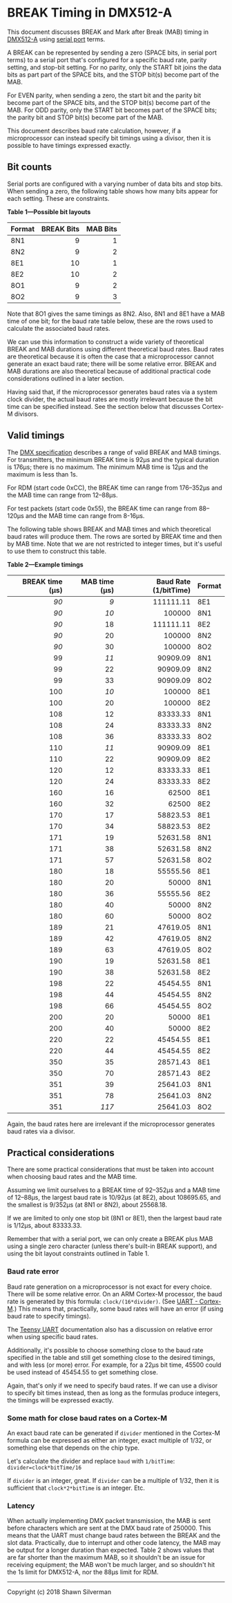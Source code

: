 # BREAK Timing in DMX512-A

This document discusses BREAK and Mark after Break (MAB) timing in
[DMX512-A](http://tsp.esta.org/tsp/documents/docs/ANSI-ESTA_E1-11_2008R2018.pdf)
using [serial port](https://en.wikipedia.org/wiki/Serial_port) terms.

A BREAK can be represented by sending a zero (SPACE bits, in serial port terms)
to a serial port that's configured for a specific baud rate, parity setting, and
stop-bit setting. For no parity, only the START bit joins the data bits as part
part of the SPACE bits, and the STOP bit(s) become part of the MAB.

For EVEN parity, when sending a zero, the start bit and the parity bit become
part of the SPACE bits, and the STOP bit(s) become part of the MAB. For ODD
parity, only the START bit becomes part of the SPACE bits; the parity bit and
STOP bit(s) become part of the MAB.

This document describes baud rate calculation, however, if a microprocessor can
instead specify bit timings using a divisor, then it is possible to have timings
expressed exactly.

## Bit counts

Serial ports are configured with a varying number of data bits and stop bits.
When sending a zero, the following table shows how many bits appear for each
setting. These are constraints.

**Table 1—Possible bit layouts**

| Format | BREAK Bits | MAB Bits |
| :----- | ---------: | -------: |
| 8N1    |          9 |        1 |
| 8N2    |          9 |        2 |
| 8E1    |         10 |        1 |
| 8E2    |         10 |        2 |
| 8O1    |          9 |        2 |
| 8O2    |          9 |        3 |

Note that 8O1 gives the same timings as 8N2. Also, 8N1 and 8E1 have a MAB time
of one bit; for the baud rate table below, these are the rows used to calculate
the associated baud rates.

We can use this information to construct a wide variety of theoretical BREAK and
MAB durations using different theoretical baud rates. Baud rates are theoretical
because it is often the case that a microprocessor cannot generate an exact baud
rate; there will be some relative error. BREAK and MAB durations are also
theoretical because of additional practical code considerations outlined in a
later section.

Having said that, if the microprocessor generates baud rates via a system clock
divider, the actual baud rates are mostly irrelevant because the bit time can be
specified instead. See the section below that discusses Cortex-M divisors.

## Valid timings

The
[DMX specification](http://tsp.esta.org/tsp/documents/docs/ANSI-ESTA_E1-11_2008R2018.pdf)
describes a range of valid BREAK and MAB timings. For transmitters, the minimum
BREAK time is 92µs and the typical duration is 176µs; there is no maximum. The
minimum MAB time is 12µs and the maximum is less than 1s.

For RDM (start code 0xCC), the BREAK time can range from 176–352µs and the MAB
time can range from 12–88µs.

For test packets (start code 0x55), the BREAK time can range from 88–120µs and
the MAB time can range from 8-16µs.

The following table shows BREAK and MAB times and which theoretical baud rates
will produce them. The rows are sorted by BREAK time and then by MAB time. Note
that we are not restricted to integer times, but it's useful to use them to
construct this table.

**Table 2—Example timings**

| BREAK time (µs) | MAB time (µs) | Baud Rate (1/bitTime) | Format |
| --------------: | ------------: | --------------------: | :----- |
|            _90_ |           _9_ |             111111.11 | 8E1    |
|            _90_ |          _10_ |                100000 | 8N1    |
|            _90_ |            18 |             111111.11 | 8E2    |
|            _90_ |            20 |                100000 | 8N2    |
|            _90_ |            30 |                100000 | 8O2    |
|              99 |          _11_ |              90909.09 | 8N1    |
|              99 |            22 |              90909.09 | 8N2    |
|              99 |            33 |              90909.09 | 8O2    |
|             100 |          _10_ |                100000 | 8E1    |
|             100 |            20 |                100000 | 8E2    |
|             108 |            12 |              83333.33 | 8N1    |
|             108 |            24 |              83333.33 | 8N2    |
|             108 |            36 |              83333.33 | 8O2    |
|             110 |          _11_ |              90909.09 | 8E1    |
|             110 |            22 |              90909.09 | 8E2    |
|             120 |            12 |              83333.33 | 8E1    |
|             120 |            24 |              83333.33 | 8E2    |
|             160 |            16 |                 62500 | 8E1    |
|             160 |            32 |                 62500 | 8E2    |
|             170 |            17 |              58823.53 | 8E1    |
|             170 |            34 |              58823.53 | 8E2    |
|             171 |            19 |              52631.58 | 8N1    |
|             171 |            38 |              52631.58 | 8N2    |
|             171 |            57 |              52631.58 | 8O2    |
|             180 |            18 |              55555.56 | 8E1    |
|             180 |            20 |                 50000 | 8N1    |
|             180 |            36 |              55555.56 | 8E2    |
|             180 |            40 |                 50000 | 8N2    |
|             180 |            60 |                 50000 | 8O2    |
|             189 |            21 |              47619.05 | 8N1    |
|             189 |            42 |              47619.05 | 8N2    |
|             189 |            63 |              47619.05 | 8O2    |
|             190 |            19 |              52631.58 | 8E1    |
|             190 |            38 |              52631.58 | 8E2    |
|             198 |            22 |              45454.55 | 8N1    |
|             198 |            44 |              45454.55 | 8N2    |
|             198 |            66 |              45454.55 | 8O2    |
|             200 |            20 |                 50000 | 8E1    |
|             200 |            40 |                 50000 | 8E2    |
|             220 |            22 |              45454.55 | 8E1    |
|             220 |            44 |              45454.55 | 8E2    |
|             350 |            35 |              28571.43 | 8E1    |
|             350 |            70 |              28571.43 | 8E2    |
|             351 |            39 |              25641.03 | 8N1    |
|             351 |            78 |              25641.03 | 8N2    |
|             351 |         _117_ |              25641.03 | 8O2    |

Again, the baud rates here are irrelevant if the microprocessor generates baud
rates via a divisor.

## Practical considerations

There are some practical considerations that must be taken into account when
choosing baud rates and the MAB time.

Assuming we limit ourselves to a BREAK time of 92–352µs and a MAB time of
12–88µs, the largest baud rate is 10/92µs (at 8E2), about 108695.65, and the
smallest is 9/352µs (at 8N1 or 8N2), about 25568.18.

If we are limited to only one stop bit (8N1 or 8E1), then the largest baud rate
is 1/12µs, about 83333.33.

Remember that with a serial port, we can only create a BREAK plus MAB using a
single zero character (unless there's built-in BREAK support), and using the bit
layout constraints outlined in Table&nbsp;1.

### Baud rate error

Baud rate generation on a microprocessor is not exact for every choice. There
will be some relative error. On an ARM Cortex-M processor, the baud rate is
generated by this formula: `clock/(16*divider)`. (See
[UART - Cortex-M](https://cortex-m.com/uart/).) This means that, practically,
some baud rates will have an error (if using baud rate to specify timings).

The [Teensy UART](https://www.pjrc.com/teensy/td_uart.html) documentation also
has a discussion on relative error when using specific baud rates.

Additionally, it's possible to choose something close to the baud rate specified
in the table and still get something close to the  desired timings, and with
less (or more) error. For example, for a 22µs bit time, 45500 could be used
instead of 45454.55 to get something close.

Again, that's only if we need to specify baud rates. If we can use a divisor to
specify bit times instead, then as long as the formulas produce integers, the
timings will be expressed exactly.

### Some math for close baud rates on a Cortex-M

An exact baud rate can be generated if `divider` mentioned in the Cortex-M
formula can be expressed as either an integer, exact multiple of 1/32, or
something else that depends on the chip type.

Let's calculate the divider and replace `baud` with `1/bitTime`:
`divider=clock*bitTime/16`

If `divider` is an integer, great. If `divider` can be a multiple of 1/32, then
it is sufficient that `clock*2*bitTime` is an integer. Etc.

### Latency

When actually implementing DMX packet transmission, the MAB is sent before
characters which are sent at the DMX baud rate of 250000. This means that the
UART must change baud rates between the BREAK and the slot data. Practically,
due to interrupt and other code latency, the MAB may be output for a longer
duration than expected. Table&nbsp;2 shows values that are far shorter than the
maximum MAB, so it shouldn't be an issue for receiving equipment; the MAB won't
be much larger, and so shouldn't hit the 1s limit for DMX512-A, nor the 88µs
limit for RDM.

---

Copyright (c) 2018 Shawn Silverman
